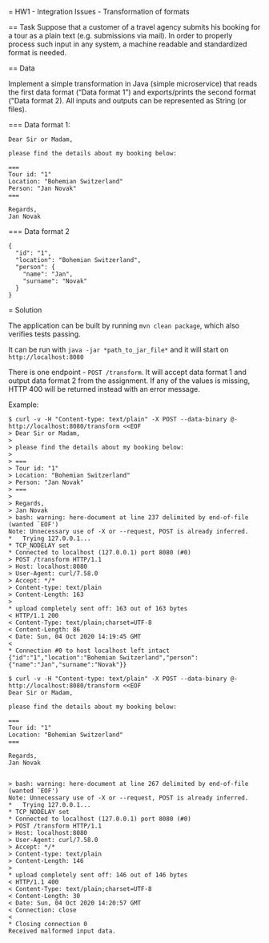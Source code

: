 = HW1 - Integration Issues - Transformation of formats

== Task
Suppose that a customer of a travel agency submits his booking for a tour as a plain text (e.g. submissions via mail). In order to properly process such input in any system, a machine readable and standardized format is needed.

== Data

Implement a simple transformation in Java (simple microservice) that reads the first data format (“Data format 1”) and exports/prints the second format ("Data format 2).
 All inputs and outputs can be represented as String (or files).
 
=== Data format 1:

```
Dear Sir or Madam,

please find the details about my booking below:

===
Tour id: "1"
Location: "Bohemian Switzerland"
Person: "Jan Novak"
===

Regards,
Jan Novak
```

=== Data format 2

```
{
  "id": "1",
  "location": "Bohemian Switzerland",
  "person": {
    "name": "Jan",
    "surname": "Novak"
  }
}
```

= Solution

The application can be built by running `mvn clean package`, which also verifies tests passing.

It can be run with `java -jar *path_to_jar_file*` and it will start on `http://localhost:8080`

There is one endpoint - `POST /transform`. It will accept data format 1 and output data format 2 from the assignment. 
If any of the values is missing, HTTP 400 will be returned instead with an error message.

Example: 

```
$ curl -v -H "Content-type: text/plain" -X POST --data-binary @- http://localhost:8080/transform <<EOF
> Dear Sir or Madam,
> 
> please find the details about my booking below:
> 
> ===
> Tour id: "1"
> Location: "Bohemian Switzerland"
> Person: "Jan Novak"
> ===
> 
> Regards,
> Jan Novak
> bash: warning: here-document at line 237 delimited by end-of-file (wanted `EOF')
Note: Unnecessary use of -X or --request, POST is already inferred.
*   Trying 127.0.0.1...
* TCP_NODELAY set
* Connected to localhost (127.0.0.1) port 8080 (#0)
> POST /transform HTTP/1.1
> Host: localhost:8080
> User-Agent: curl/7.58.0
> Accept: */*
> Content-type: text/plain
> Content-Length: 163
> 
* upload completely sent off: 163 out of 163 bytes
< HTTP/1.1 200 
< Content-Type: text/plain;charset=UTF-8
< Content-Length: 86
< Date: Sun, 04 Oct 2020 14:19:45 GMT
< 
* Connection #0 to host localhost left intact
{"id":"1","location":"Bohemian Switzerland","person":{"name":"Jan","surname":"Novak"}}
```

```
$ curl -v -H "Content-type: text/plain" -X POST --data-binary @- http://localhost:8080/transform <<EOF
Dear Sir or Madam,

please find the details about my booking below:

===
Tour id: "1"
Location: "Bohemian Switzerland"
===

Regards,
Jan Novak


> bash: warning: here-document at line 267 delimited by end-of-file (wanted `EOF')
Note: Unnecessary use of -X or --request, POST is already inferred.
*   Trying 127.0.0.1...
* TCP_NODELAY set
* Connected to localhost (127.0.0.1) port 8080 (#0)
> POST /transform HTTP/1.1
> Host: localhost:8080
> User-Agent: curl/7.58.0
> Accept: */*
> Content-type: text/plain
> Content-Length: 146
> 
* upload completely sent off: 146 out of 146 bytes
< HTTP/1.1 400 
< Content-Type: text/plain;charset=UTF-8
< Content-Length: 30
< Date: Sun, 04 Oct 2020 14:20:57 GMT
< Connection: close
< 
* Closing connection 0
Received malformed input data.
```

